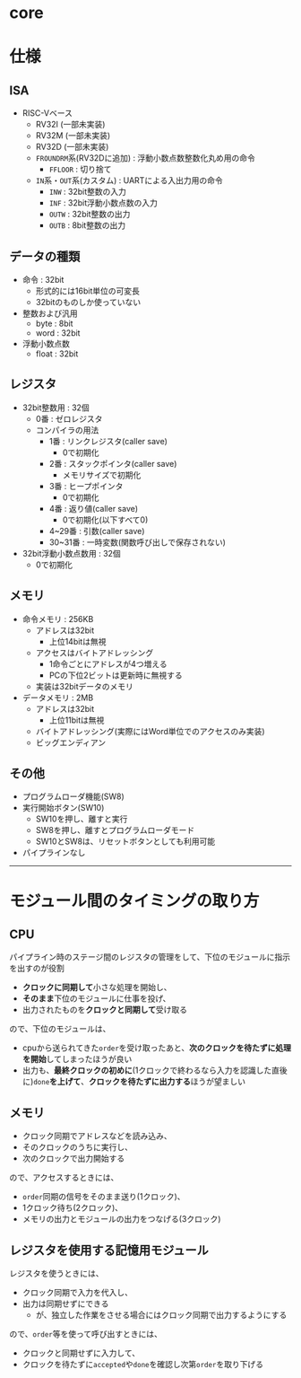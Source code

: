 # core

# 仕様

## ISA
+ RISC-Vベース
    + RV32I (一部未実装)
    + RV32M (一部未実装)
    + RV32D (一部未実装)
    + `FROUNDRM`系(RV32Dに追加) : 浮動小数点数整数化丸め用の命令
        + `FFLOOR` : 切り捨て
    + `IN`系・`OUT`系(カスタム) : UARTによる入出力用の命令
        + `INW` : 32bit整数の入力
        + `INF` : 32bit浮動小数点数の入力
        + `OUTW` : 32bit整数の出力
        + `OUTB` : 8bit整数の出力

## データの種類
+ 命令 : 32bit
    + 形式的には16bit単位の可変長
    + 32bitのものしか使っていない
+ 整数および汎用
    + byte : 8bit
    + word : 32bit
+ 浮動小数点数
    + float : 32bit

## レジスタ
+ 32bit整数用 : 32個
    + 0番 : ゼロレジスタ
    + コンパイラの用法
        + 1番 : リンクレジスタ(caller save)
            + 0で初期化
        + 2番 : スタックポインタ(caller save)
            + メモリサイズで初期化
        + 3番 : ヒープポインタ
            + 0で初期化
        + 4番 : 返り値(caller save)
            + 0で初期化(以下すべて0)
        + 4~29番 : 引数(caller save)
        + 30~31番 : 一時変数(関数呼び出しで保存されない)
+ 32bit浮動小数点数用 : 32個
    + 0で初期化

## メモリ
+ 命令メモリ : 256KB
    + アドレスは32bit
        + 上位14bitは無視
    + アクセスはバイトアドレッシング
        + 1命令ごとにアドレスが4つ増える
        + PCの下位2ビットは更新時に無視する
    + 実装は32bitデータのメモリ
+ データメモリ : 2MB
    + アドレスは32bit
        + 上位11bitは無視
    + バイトアドレッシング(実際にはWord単位でのアクセスのみ実装)
    + ビッグエンディアン

## その他
+ プログラムローダ機能(SW8)
+ 実行開始ボタン(SW10)
    + SW10を押し、離すと実行
    + SW8を押し、離すとプログラムローダモード
    + SW10とSW8は、リセットボタンとしても利用可能
+ パイプラインなし

-------------------------------

# モジュール間のタイミングの取り方

## CPU

パイプライン時のステージ間のレジスタの管理をして、下位のモジュールに指示を出すのが役割  

+ **クロックに同期して**小さな処理を開始し、
+ **そのまま**下位のモジュールに仕事を投げ、
+ 出力されたものを**クロックと同期して**受け取る

ので、下位のモジュールは、

+ cpuから送られてきた`order`を受け取ったあと、**次のクロックを待たずに処理を開始**してしまったほうが良い
+ 出力も、**最終クロックの初めに**(1クロックで終わるなら入力を認識した直後に)`done`**を上げて**、**クロックを待たずに出力する**ほうが望ましい

## メモリ

+ クロック同期でアドレスなどを読み込み、
+ そのクロックのうちに実行し、
+ 次のクロックで出力開始する

ので、アクセスするときには、

+ `order`同期の信号をそのまま送り(1クロック)、
+ 1クロック待ち(2クロック)、
+ メモリの出力とモジュールの出力をつなげる(3クロック)

## レジスタを使用する記憶用モジュール

レジスタを使うときには、

+ クロック同期で入力を代入し、
+ 出力は同期せずにできる
    + が、独立した作業をさせる場合にはクロック同期で出力するようにする

ので、`order`等を使って呼び出すときには、

+ クロックと同期せずに入力して、
+ クロックを待たずに`accepted`や`done`を確認し次第`order`を取り下げる
